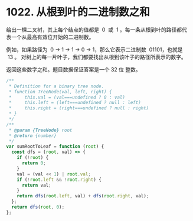 # 1022. 从根到叶的二进制数之和

给出一棵二叉树，其上每个结点的值都是  0  或  1 。每一条从根到叶的路径都代表一个从最高有效位开始的二进制数。

例如，如果路径为  0 -> 1 -> 1 -> 0 -> 1，那么它表示二进制数  01101，也就是  13 。
对树上的每一片叶子，我们都要找出从根到该叶子的路径所表示的数字。

返回这些数字之和。题目数据保证答案是一个 32 位 整数。

```js
/**
 * Definition for a binary tree node.
 * function TreeNode(val, left, right) {
 *     this.val = (val===undefined ? 0 : val)
 *     this.left = (left===undefined ? null : left)
 *     this.right = (right===undefined ? null : right)
 * }
 */
/**
 * @param {TreeNode} root
 * @return {number}
 */
var sumRootToLeaf = function (root) {
  const dfs = (root, val) => {
    if (!root) {
      return 0;
    }
    val = (val << 1) | root.val;
    if (!root.left && !root.right) {
      return val;
    }
    return dfs(root.left, val) + dfs(root.right, val);
  };
  return dfs(root, 0);
};
```
